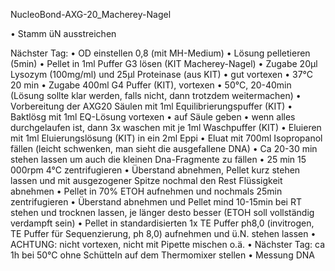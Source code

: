 NucleoBond-AXG-20_Macherey-Nagel

•	Stamm üN ausstreichen

Nächster Tag:
•	OD einstellen  0,8 (mit MH-Medium)
•	Lösung pelletieren (5min)
•	Pellet in 1ml Puffer G3 lösen (KIT Macherey-Nagel)
•	Zugabe 20µl Lysozym (100mg/ml) und 25µl Proteinase (aus KIT)
•	gut vortexen
•	37°C 20 min
•	Zugabe 400ml G4 Puffer (KIT), vortexen
•	50°C, 20-40min (Lösung sollte klar werden, falls nicht, dann trotzdem weitermachen)
•	Vorbereitung der AXG20 Säulen mit 1ml Equilibrierungspuffer (KIT)
•	Baktlösg mit 1ml EQ-Lösung vortexen
•	auf Säule geben
•	wenn alles durchgelaufen ist, dann 3x waschen mit je 1ml Waschpuffer (KIT)
•	Eluieren mit 1ml Eluierungslösung (KIT) in ein 2ml Eppi
•	Eluat mit 700ml Isopropanol  fällen (leicht schwenken, man sieht die ausgefallene DNA)
•	Ca 20-30 min stehen lassen um auch die kleinen Dna-Fragmente zu fällen
•	25 min 15 000rpm 4°C zentrifugieren
•	Überstand abnehmen, Pellet kurz stehen lassen und mit ausgezogener Spitze nochmal den Rest Flüssigkeit abnehmen
•	Pellet in 70% ETOH aufnehmen und nochmals 25min zentrifugieren
•	Überstand abnehmen und Pellet mind 10-15min bei RT stehen und trocknen lassen, je länger desto besser  (ETOH soll vollständig verdampft sein)
•	Pellet in standardisierten 1x TE Puffer ph8,0 (invitrogen, TE Puffer für Sequenzierung, ph 8,0) aufnehmen und ü.N. stehen lassen
•	ACHTUNG: nicht vortexen, nicht mit Pipette mischen o.ä.
•	Nächster Tag: ca 1h bei 50°C ohne Schütteln auf dem Thermomixer stellen
•	Messung DNA
